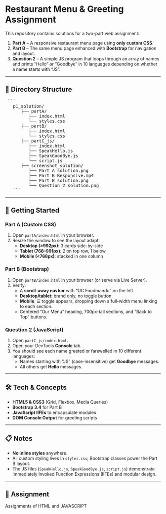 # Restaurant Menu & Greeting Assignment

This repository contains solutions for a two-part web assignment:

1. **Part A** – A responsive restaurant menu page using **only custom CSS**.  
2. **Part B** – The same menu page enhanced with **Bootstrap** for navigation and layout.  
3. **Question 2** – A simple JS program that loops through an array of names and prints “Hello” or “Goodbye” in 10 languages depending on whether a name starts with “JS”.

---
## 📁 Directory Structure

<pre> ```
   p1_solution/ 
      ├── partA/ 
         ├── index.html
         └── styles.css 
      ├── partB/
         ├── index.html
         └── styles.css 
      ├── partC_js/ 
         ├── index.html 
         ├── SpeakHello.js 
         ├── SpeakGoodBye.js 
         └── script.js
      ├── screenshot_solution/
         ├── Part A solution.png 
         ├── Part B Responsive.mp4 
         ├── Part B solution.png
         └── Question 2 solution.png
   ``` </pre>
---

## 🚀 Getting Started

### Part A (Custom CSS)

1. Open `partA/index.html` in your browser.  
2. Resize the window to see the layout adapt:
   - **Desktop (≥992px)**: 3 cards side-by-side  
   - **Tablet (768–991px)**: 2 on top row, 1 below  
   - **Mobile (<768px)**: stacked in one column  

### Part B (Bootstrap)

1. Open `partB/index.html` in your browser (or serve via Live Server).  
2. Verify:
   - A **scroll-away navbar** with “UC Foodmandu” on the left.  
   - **Desktop/tablet**: brand only, no toggle button.  
   - **Mobile**: ☰ toggle appears, dropping down a full-width menu linking to each section.  
   - Centered “Our Menu” heading, 700px-tall sections, and “Back to Top” buttons.

### Question 2 (JavaScript)

1. Open `partC_js/index.html`.  
2. Open your DevTools **Console** tab.  
3. You should see each name greeted or farewelled in 10 different languages:
   - Names starting with “JS” (case-insensitive) get **Goodbye** messages.  
   - All others get **Hello** messages.  

---

## 🛠️ Tech & Concepts

- **HTML5 & CSS3** (Grid, Flexbox, Media Queries)  
- **Bootstrap 3.4** for Part B  
- **JavaScript IIFEs** to encapsulate modules  
- **DOM Console Output** for greeting scripts
---

## 📋 Notes

- **No inline styles** anywhere.  
- All custom styling lives in `styles.css`; Bootstrap classes power the Part B layout.  
- The JS files (`SpeakHello.js`, `SpeakGoodBye.js`, `script.js`) demonstrate Immediately Invoked Function Expressions (IIFEs) and modular design.

---

## 📜 Assignment

Assignments of HTML and JAVASCRIPT 
